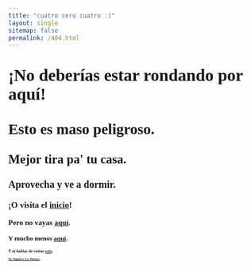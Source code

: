 ```yaml
---
title: "cuatro cero cuatro :("
layout: single
sitemap: false
permalink: /404.html
---
```

<!-- 
![sad](https://i.imgur.com/YjMR0E6.jpg) -->
<!-- 
** <p style="font-size:20px;font-family:Roboto Mono">No deberías rondar por aquí!</p> ** -->

<p style="font-size:34px;font-family:Roboto Mono;">
      <strong>¡No deberías estar rondando por aquí!</strong>
</p>

<p style="font-size:30px;font-family:Roboto Mono;">
      <strong>Esto es maso peligroso.</strong>
</p>

<p style="font-size:25px;font-family:Roboto Mono;">
      <strong>Mejor tira pa' tu casa.</strong>
</p>

<p style="font-size:20px;font-family:Roboto Mono;">
      <strong>Aprovecha y ve a dormir.</strong>
</p>

<p style="font-size:17px;font-family:Roboto Mono;">
      <strong>¡O visita el <a href = "../">inicio</a>!</strong>
</p>

<p style="font-size:15px;font-family:Roboto Mono;">
      <strong>Pero no vayas <a href = "https://www.reddit.com/r/CatsStandingUp/">aquí</a>.</strong>
</p>

<p style="font-size:13px;font-family:Roboto Mono;">
      <strong>Y mucho menos <a href = "https://www.reddit.com/r/jellybeantoes/">aquí</a>.</strong>
</p>

<p style="font-size:8px;font-family:Roboto Mono;">
      <strong>Y ni hablar de visitar <a href = "https://www.reddit.com/r/aww/">esto</a>.</strong>
</p>

<p style="font-size:6px;font-family:Roboto Mono;">
      <strong><a href = "https://www.reddit.com/r/AnimalsBeingDerps/">Ni. Siquiera. Lo. Pienses.</a></strong>
</p>